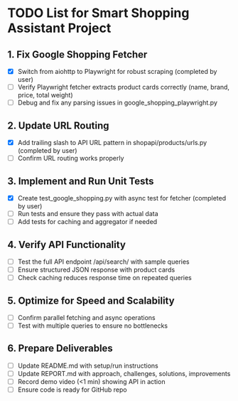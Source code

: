 # TODO List for Smart Shopping Assistant Project

## 1. Fix Google Shopping Fetcher
- [x] Switch from aiohttp to Playwright for robust scraping (completed by user)
- [ ] Verify Playwright fetcher extracts product cards correctly (name, brand, price, total weight)
- [ ] Debug and fix any parsing issues in google_shopping_playwright.py

## 2. Update URL Routing
- [x] Add trailing slash to API URL pattern in shopapi/products/urls.py (completed by user)
- [ ] Confirm URL routing works properly

## 3. Implement and Run Unit Tests
- [x] Create test_google_shopping.py with async test for fetcher (completed by user)
- [ ] Run tests and ensure they pass with actual data
- [ ] Add tests for caching and aggregator if needed

## 4. Verify API Functionality
- [ ] Test the full API endpoint /api/search/ with sample queries
- [ ] Ensure structured JSON response with product cards
- [ ] Check caching reduces response time on repeated queries

## 5. Optimize for Speed and Scalability
- [ ] Confirm parallel fetching and async operations
- [ ] Test with multiple queries to ensure no bottlenecks

## 6. Prepare Deliverables
- [ ] Update README.md with setup/run instructions
- [ ] Update REPORT.md with approach, challenges, solutions, improvements
- [ ] Record demo video (<1 min) showing API in action
- [ ] Ensure code is ready for GitHub repo
